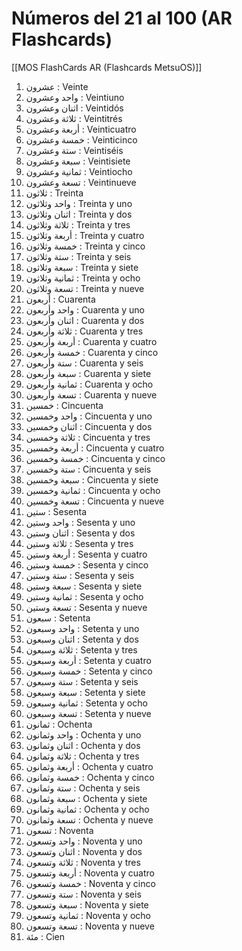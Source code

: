 # Números del 21 al 100 (AR Flashcards)

[[MOS FlashCards AR (Flashcards MetsuOS)]]

1. عشرون : Veinte
2. واحد وعشرون : Veintiuno
3. اثنان وعشرون : Veintidós
4. ثلاثة وعشرون : Veintitrés
5. أربعة وعشرون : Veinticuatro
6. خمسة وعشرون : Veinticinco
7. ستة وعشرون : Veintiséis
8. سبعة وعشرون : Veintisiete
9. ثمانية وعشرون : Veintiocho
10. تسعة وعشرون : Veintinueve
11. ثلاثون : Treinta
12. واحد وثلاثون : Treinta y uno
13. اثنان وثلاثون : Treinta y dos
14. ثلاثة وثلاثون : Treinta y tres
15. أربعة وثلاثون : Treinta y cuatro
16. خمسة وثلاثون : Treinta y cinco
17. ستة وثلاثون : Treinta y seis
18. سبعة وثلاثون : Treinta y siete
19. ثمانية وثلاثون : Treinta y ocho
20. تسعة وثلاثون : Treinta y nueve
21. أربعون : Cuarenta
22. واحد وأربعون : Cuarenta y uno
23. اثنان وأربعون : Cuarenta y dos
24. ثلاثة وأربعون : Cuarenta y tres
25. أربعة وأربعون : Cuarenta y cuatro
26. خمسة وأربعون : Cuarenta y cinco
27. ستة وأربعون : Cuarenta y seis
28. سبعة وأربعون : Cuarenta y siete
29. ثمانية وأربعون : Cuarenta y ocho
30. تسعة وأربعون : Cuarenta y nueve
31. خمسين : Cincuenta
32. واحد وخمسين : Cincuenta y uno
33. اثنان وخمسين : Cincuenta y dos
34. ثلاثة وخمسين : Cincuenta y tres
35. أربعة وخمسين : Cincuenta y cuatro
36. خمسة وخمسين : Cincuenta y cinco
37. ستة وخمسين : Cincuenta y seis
38. سبعة وخمسين : Cincuenta y siete
39. ثمانية وخمسين : Cincuenta y ocho
40. تسعة وخمسين : Cincuenta y nueve
41. ستين : Sesenta
42. واحد وستين : Sesenta y uno
43. اثنان وستين : Sesenta y dos
44. ثلاثة وستين : Sesenta y tres
45. أربعة وستين : Sesenta y cuatro
46. خمسة وستين : Sesenta y cinco
47. ستة وستين : Sesenta y seis
48. سبعة وستين : Sesenta y siete
49. ثمانية وستين : Sesenta y ocho
50. تسعة وستين : Sesenta y nueve
51. سبعون : Setenta
52. واحد وسبعون : Setenta y uno
53. اثنان وسبعون : Setenta y dos
54. ثلاثة وسبعون : Setenta y tres
55. أربعة وسبعون : Setenta y cuatro
56. خمسة وسبعون : Setenta y cinco
57. ستة وسبعون : Setenta y seis
58. سبعة وسبعون : Setenta y siete
59. ثمانية وسبعون : Setenta y ocho
60. تسعة وسبعون : Setenta y nueve
61. ثمانون : Ochenta
62. واحد وثمانون : Ochenta y uno
63. اثنان وثمانون : Ochenta y dos
64. ثلاثة وثمانون : Ochenta y tres
65. أربعة وثمانون : Ochenta y cuatro
66. خمسة وثمانون : Ochenta y cinco
67. ستة وثمانون : Ochenta y seis
68. سبعة وثمانون : Ochenta y siete
69. ثمانية وثمانون : Ochenta y ocho
70. تسعة وثمانون : Ochenta y nueve
71. تسعون : Noventa
72. واحد وتسعون : Noventa y uno
73. اثنان وتسعون : Noventa y dos
74. ثلاثة وتسعون : Noventa y tres
75. أربعة وتسعون : Noventa y cuatro
76. خمسة وتسعون : Noventa y cinco
77. ستة وتسعون : Noventa y seis
78. سبعة وتسعون : Noventa y siete
79. ثمانية وتسعون : Noventa y ocho
80. تسعة وتسعون : Noventa y nueve
81. مئة : Cien
